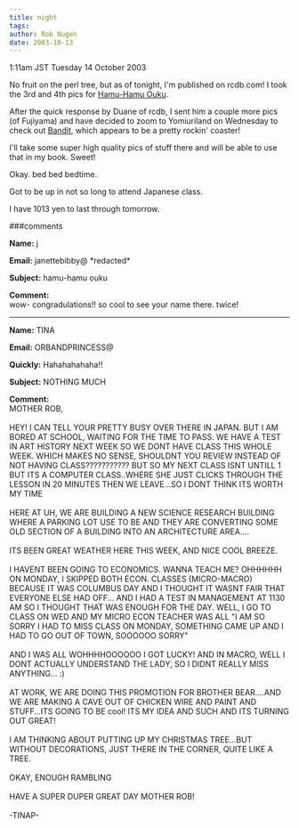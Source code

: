 ```yaml
---
title: night
tags: 
author: Rob Nugen
date: 2003-10-13
---
```


<p class=date>1:11am JST Tuesday 14 October 2003</p>

<p>No fruit on the perl tree, but as of tonight, I'm published on
rcdb.com!  I took the 3rd and 4th pics for <a
href="http://www.rcdb.com/installationgallery1193.htm">Hamu-Hamu
Ouku</a>.</p>

<p>After the quick response by Duane of rcdb, I sent him a couple more
pics (of Fujiyama) and have decided to zoom to Yomiuriland on
Wednesday to check out <a
href="http://www.rcdb.com/installationgallery1218.htm?Picture=1">Bandit</a>,
which appears to be a pretty rockin' coaster!</p>

<p>I'll take some super high quality pics of stuff there and will be
able to use that in my book.  Sweet!</p>

<p>Okay. bed bed bedtime.</p>

<p>Got to be up in not so long to attend Japanese class.</p>

<p>I have 1013 yen to last through tomorrow.</p>

###comments

<p><b>Name:</b> j

<p><b>Email:</b> janettebibby@ *redacted*

<p><b>Subject:</b> hamu-hamu ouku

<p><b>Comment:</b>
<br>wow- congradulations!! so cool to see your name there.  twice!

<p><hr></p>


<p><b>Name:</b> TINA

<p><b>Email:</b> ORBANDPRINCESS@

<p><b>Quickly:</b> Hahahahahaha!!

<p><b>Subject:</b> NOTHING MUCH

<p><b>Comment:</b>
<br>MOTHER ROB,<br>
<br>
HEY!  I CAN TELL YOUR PRETTY BUSY OVER THERE IN JAPAN.  BUT I AM BORED AT SCHOOL, WAITING FOR THE TIME TO PASS.  WE HAVE A TEST IN ART HISTORY NEXT WEEK SO WE DONT HAVE CLASS THIS WHOLE WEEK.  WHICH MAKES NO SENSE, SHOULDNT YOU REVIEW INSTEAD OF NOT HAVING CLASS???????????  BUT SO MY NEXT CLASS ISNT UNTILL 1 BUT ITS A COMPUTER CLASS..WHERE SHE JUST CLICKS THROUGH THE LESSON IN 20 MINUTES THEN WE LEAVE...SO I DONT THINK ITS WORTH MY TIME<br>
<br>
HERE AT UH, WE ARE BUILDING A NEW SCIENCE RESEARCH BUILDING WHERE A PARKING LOT USE TO BE AND THEY ARE CONVERTING SOME OLD SECTION OF A BUILDING INTO AN ARCHITECTURE AREA.... <br>
<br>
ITS BEEN GREAT WEATHER HERE THIS WEEK, AND NICE COOL BREEZE.  <br>
<br>
I HAVENT BEEN GOING TO ECONOMICS.  WANNA TEACH ME?  OHHHHHH ON MONDAY, I SKIPPED BOTH ECON. CLASSES (MICRO-MACRO) BECAUSE IT WAS COLUMBUS DAY AND I THOUGHT IT WASNT FAIR THAT EVERYONE ELSE HAD OFF... AND I HAD A TEST IN MANAGEMENT AT 1130 AM SO I THOUGHT THAT WAS ENOUGH FOR THE DAY.  WELL, I GO TO CLASS ON WED AND MY MICRO ECON TEACHER WAS ALL "I AM SO SORRY I HAD TO MISS CLASS ON MONDAY, SOMETHING CAME UP AND I HAD TO GO OUT OF TOWN, SOOOOOO SORRY"<br>
<br>
AND I WAS ALL WOHHHHOOOOOO I GOT LUCKY!  AND IN MACRO, WELL I DONT ACTUALLY UNDERSTAND THE LADY, SO I DIDNT REALLY MISS ANYTHING...  :)<br>
<br>
AT WORK, WE ARE DOING THIS PROMOTION FOR BROTHER BEAR....AND WE ARE MAKING A CAVE OUT OF CHICKEN WIRE AND PAINT AND STUFF...ITS GOING TO BE cool!  ITS MY IDEA AND SUCH AND ITS TURNING OUT GREAT!<br>
<br>
I AM THINKING ABOUT PUTTING UP MY CHRISTMAS TREE...BUT WITHOUT DECORATIONS, JUST THERE IN THE CORNER, QUITE LIKE A TREE.<br>
<br>
OKAY, ENOUGH RAMBLING<br>
<br>
HAVE A SUPER DUPER GREAT DAY MOTHER ROB!<br>
<br>
-TINAP-

